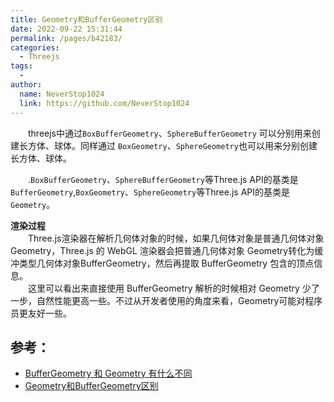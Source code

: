 ```yaml
---
title: Geometry和BufferGeometry区别
date: 2022-09-22 15:31:44
permalink: /pages/b42183/
categories:
  - Threejs
tags:
  - 
author: 
  name: NeverStop1024
  link: https://github.com/NeverStop1024
---
```

&emsp;&emsp;threejs中通过`BoxBufferGeometry`、`SphereBufferGeometry` 可以分别用来创建长方体、球体。同样通过 `BoxGeometry`、`SphereGeometry`也可以用来分别创建长方体、球体。    

&emsp;&emsp;.`BoxBufferGeometry`、`SphereBufferGeometry`等Three.js API的基类是`BufferGeometry`,`BoxGeometry`、`SphereGeometry`等Three.js API的基类是`Geometry`。  

**渲染过程**  
&emsp;&emsp;Three.js渲染器在解析几何体对象的时候，如果几何体对象是普通几何体对象 Geometry，Three.js 的 WebGL 渲染器会把普通几何体对象 Geometry转化为缓冲类型几何体对象BufferGeometry，然后再提取 BufferGeometry 包含的顶点信息。  
&emsp;&emsp;这里可以看出来直接使用 BufferGeometry 解析的时候相对 Geometry 少了一步，自然性能更高一些。不过从开发者使用的角度来看，Geometry可能对程序员更友好一些。
## 参考：
* [BufferGeometry 和 Geometry 有什么不同](https://www.wenjiangs.com/article/sykt0gmr.html)
* [Geometry和BufferGeometry区别](https://blog.csdn.net/qq_30100043/article/details/80532335)
